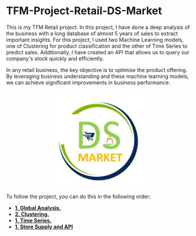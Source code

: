 # TFM-Project-Retail-DS-Market
This is my TFM Retail project. In this project, I have done a deep analysis of the business with a long database of almost 5 years of sales to extract important insights. For this project, I used two Machine Learning models, one of Clustering for product classification and the other of Time Series to predict sales. Additionally, I have created an API that allows us to query our company's stock quickly and efficiently.

In any retail business, the key objective is to optimise the product offering. By leveraging business understanding and these machine learning models, we can achieve significant improvements in business performance.

<div style="text-align: center;">
    <img src="https://github.com/cuaudrup/TFM-Project-Retail-DS-Market/blob/main/images/ds_market_logo.jpg" alt="Logo DS Market" />
</div>

To follow the project, you can do this in the following order:

- **[1. Global Analysis.](Global_Analysis.md)**
- **[2. Clustering.](Clustering.md)**
- **[1. Time Series.](Time_Series.md)**
- **[1. Store Supply and API](Store_Supply_&_API.md)**
